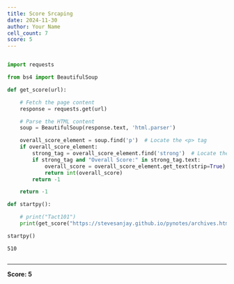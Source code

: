 ```yaml
---
title: Score Srcaping
date: 2024-11-30
author: Your Name
cell_count: 7
score: 5
---
```


```python

```


```python
import requests
```


```python
from bs4 import BeautifulSoup
```


```python
def get_score(url):

    # Fetch the page content
    response = requests.get(url)

    # Parse the HTML content
    soup = BeautifulSoup(response.text, 'html.parser')

    overall_score_element = soup.find('p')  # Locate the <p> tag
    if overall_score_element:
        strong_tag = overall_score_element.find('strong')  # Locate the <strong> tag inside <p>
        if strong_tag and "Overall Score:" in strong_tag.text:
            overall_score = overall_score_element.get_text(strip=True).replace("Overall Score:", "").strip()
            return int(overall_score)
        return -1

    return -1
```


```python
def startpy():

    # print("Tact101")
    print(get_score("https://stevesanjay.github.io/pynotes/archives.html"))
```


```python
startpy()
```

    510



```python

```


---
**Score: 5**
